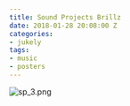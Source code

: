 ```yaml
---
title: Sound Projects Brillz
date: 2018-01-28 20:08:00 Z
categories:
- jukely
tags:
- music
- posters
---
```


![sp_3.png](/uploads/sp_3.png)